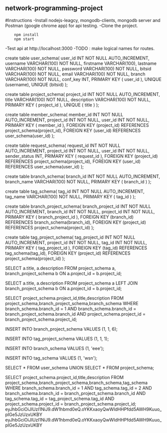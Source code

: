 ## network-programming-project
#Instructions 
-Install nodejs-leagcy, mongodb-clients, mongodb server and Postman (google chrome app) for api testing.
-Clone the project. 
```
	npm install
	npm start
``` 
-Test api at http://localhost:3000 
-TODO : make logical names for routes.


create table user_schema(
	user_id  INT NOT NULL AUTO_INCREMENT,
	username  VARCHAR(100) NOT NULL,
	firstname  VARCHAR(100),
	lastname  VARCHAR(100) NOT NULL,
	password  VARCHAR(100) NOT NULL,
	bitsid  VARCHAR(100) NOT NULL,
	email  VARCHAR(100) NOT NULL,
	branch  VARCHAR(100) NOT NULL,
	conf_key  INT,
	PRIMARY KEY ( user_id ),
	UNIQUE (username),
	UNIQUE (bitsid)
);

create table project_schema(
	project_id  INT NOT NULL AUTO_INCREMENT,
	title VARCHAR(100) NOT NULL,
	description  VARCHAR(100) NOT NULL,
	PRIMARY KEY ( project_id ),
	UNIQUE ( title )
);

create table member_schema(
	member_id INT NOT NULL AUTO_INCREMENT,
	project_id INT NOT NULL,
	user_id INT NOT NULL,
	PRIMARY KEY ( member_id ),
	FOREIGN KEY (project_id) REFERENCES project_schema(project_id),
	FOREIGN KEY (user_id) REFERENCES user_schema(user_id)
);

create table request_schema(
	request_id INT NOT NULL AUTO_INCREMENT,
	project_id INT NOT NULL,
	user_id INT NOT NULL,
	sender_status INT,
	PRIMARY KEY ( request_id ),
	FOREIGN KEY (project_id) REFERENCES project_schema(project_id),
	FOREIGN KEY (user_id) REFERENCES user_schema(user_id)
);

create table branch_schema(
	branch_id INT NOT NULL AUTO_INCREMENT,
	branch_name VARCHAR(100) NOT NULL,
	PRIMARY KEY ( branch_id )
);

create table tag_schema(
	tag_id INT NOT NULL AUTO_INCREMENT,
	tag_name VARCHAR(100) NOT NULL,
	PRIMARY KEY ( tag_id )
);

create table branch_project_schema(
	branch_project_id INT NOT NULL AUTO_INCREMENT,
	branch_id INT NOT NULL,
	project_id INT NOT NULL,
	PRIMARY KEY ( branch_project_id ),
	FOREIGN KEY (branch_id) REFERENCES branch_schema(branch_id),
	FOREIGN KEY (project_id) REFERENCES project_schema(project_id)
);

create table tag_project_schema(
	tag_project_id INT NOT NULL AUTO_INCREMENT,
	project_id INT NOT NULL,
	tag_id INT NOT NULL,
	PRIMARY KEY ( tag_project_id ),
	FOREIGN KEY (tag_id) REFERENCES tag_schema(tag_id),
	FOREIGN KEY (project_id) REFERENCES project_schema(project_id)
);

SELECT a.title, a.description
FROM project_schema a, branch_project_schema b
ON a.project_id = b.project_id;

SELECT a.title, a.description
FROM project_schema a LEFT JOIN branch_project_schema b
ON a.project_id = b.project_id;

SELECT project_schema.project_id,title,description
        FROM project_schema,branch_project_schema,branch_schema
        WHERE branch_schema.branch_id = 1 AND branch_schema.branch_id = branch_project_schema.branch_id AND project_schema.project_id = branch_project_schema.project_id;
		
INSERT INTO branch_project_schema VALUES
        (1, 1, 6);

INSERT INTO tag_project_schema VALUES
        (1, 1, 1);

INSERT INTO branch_schema VALUES
        (1, 'eee');

INSERT INTO tag_schema VALUES
        (1, 'wsn');
		
SELECT * FROM user_schema UNION SELECT * FROM project_schema;




SELECT project_schema.project_id,title,description
        FROM project_schema,branch_project_schema,branch_schema,tag_schema
        WHERE branch_schema.branch_id = 1 AND tag_schema.tag_id = 2 AND branch_schema.branch_id = branch_project_schema.branch_id AND tag_schema.tag_id = tag_project_schema.tag_id AND project_schema.project_id = branch_project_schema.project_id;
eyJhbGciOiJIUzI1NiJ9.dW1hbmd0eQ.oYKKxaoyQwWIdHHPfdd5AWH9Kuuo_pIGe5JzUzxUKBY
eyJhbGciOiJIUzI1NiJ9.dW1hbmd0eQ.oYKKxaoyQwWIdHHPfdd5AWH9Kuuo_pIGe5JzUzxUKBY
		